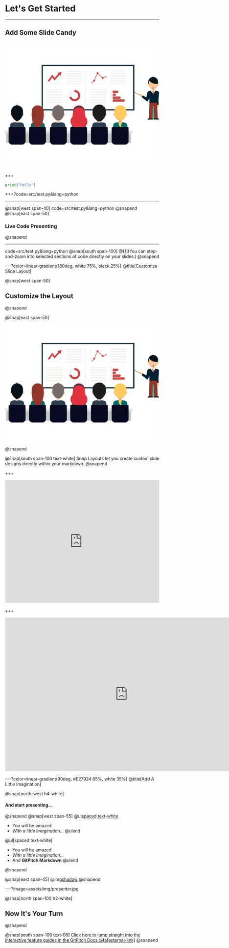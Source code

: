 # Let's Get Started

---

## Add Some Slide Candy

![](assets/img/presentation.png)

+++ 
```python
print("Hello")

```

+++?code=src/test.py&lang=python


---
@snap[west span-40]
code=src/test.py&lang=python
@snapend
@snap[east span-50]
### Live Code Presenting
@snapend

---
code=src/test.py&lang=python
@snap[south span-100]
@[1](You can step-and-zoom into selected sections of code directly on your slides.)
@snapend


---?color=linear-gradient(180deg, white 75%, black 25%)
@title[Customize Slide Layout]

@snap[west span-50]
## Customize the Layout
@snapend

@snap[east span-50]
![](assets/img/presentation.png)
@snapend

@snap[south span-100 text-white]
Snap Layouts let you create custom slide designs directly within your markdown.
@snapend

+++ 
<iframe height="400px" width="100%" src="https://repl.it/@MARSW/gitpitchtest?lite=true" scrolling="no" frameborder="no" allowtransparency="true" allowfullscreen="true" sandbox="allow-forms allow-pointer-lock allow-popups allow-same-origin allow-scripts allow-modals"></iframe>

+++ 
<iframe width="800" height="500" frameborder="0" src="https://pythontutor.com/iframe-embed.html#code=for%20i%20in%20range%285%29%3A%0A%20%20%20%20print%28i%29&codeDivHeight=400&codeDivWidth=350&cumulative=false&curInstr=0&heapPrimitives=nevernest&origin=opt-frontend.js&py=3&rawInputLstJSON=%5B%5D&textReferences=false"> </iframe>

---?color=linear-gradient(90deg, #E27924 65%, white 35%)
@title[Add A Little Imagination]

@snap[north-west h4-white]
#### And start presenting...
@snapend
@snap[west span-55]
@ul[spaced text-white](false)
- You will be amazed
- *With a little imagination...*
@ulend


@ul[spaced text-white]
- You will be amazed
- *With a little imagination...*
- And **GitPitch Markdown**
@ulend

@snapend

@snap[east span-45]
@img[shadow](assets/img/conference.png)
@snapend

---?image=assets/img/presenter.jpg

@snap[north span-100 h2-white]
## Now It's Your Turn
@snapend

@snap[south span-100 text-06]
[Click here to jump straight into the interactive feature guides in the GitPitch Docs @fa[external-link]](https://gitpitch.com/docs/getting-started/tutorial/)
@snapend
